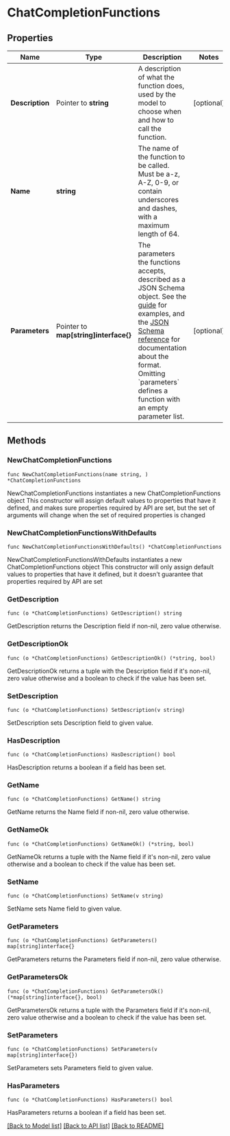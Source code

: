 # ChatCompletionFunctions

## Properties

Name | Type | Description | Notes
------------ | ------------- | ------------- | -------------
**Description** | Pointer to **string** | A description of what the function does, used by the model to choose when and how to call the function. | [optional] 
**Name** | **string** | The name of the function to be called. Must be a-z, A-Z, 0-9, or contain underscores and dashes, with a maximum length of 64. | 
**Parameters** | Pointer to **map[string]interface{}** | The parameters the functions accepts, described as a JSON Schema object. See the [guide](/docs/guides/text-generation/function-calling) for examples, and the [JSON Schema reference](https://json-schema.org/understanding-json-schema/) for documentation about the format.   Omitting &#x60;parameters&#x60; defines a function with an empty parameter list. | [optional] 

## Methods

### NewChatCompletionFunctions

`func NewChatCompletionFunctions(name string, ) *ChatCompletionFunctions`

NewChatCompletionFunctions instantiates a new ChatCompletionFunctions object
This constructor will assign default values to properties that have it defined,
and makes sure properties required by API are set, but the set of arguments
will change when the set of required properties is changed

### NewChatCompletionFunctionsWithDefaults

`func NewChatCompletionFunctionsWithDefaults() *ChatCompletionFunctions`

NewChatCompletionFunctionsWithDefaults instantiates a new ChatCompletionFunctions object
This constructor will only assign default values to properties that have it defined,
but it doesn't guarantee that properties required by API are set

### GetDescription

`func (o *ChatCompletionFunctions) GetDescription() string`

GetDescription returns the Description field if non-nil, zero value otherwise.

### GetDescriptionOk

`func (o *ChatCompletionFunctions) GetDescriptionOk() (*string, bool)`

GetDescriptionOk returns a tuple with the Description field if it's non-nil, zero value otherwise
and a boolean to check if the value has been set.

### SetDescription

`func (o *ChatCompletionFunctions) SetDescription(v string)`

SetDescription sets Description field to given value.

### HasDescription

`func (o *ChatCompletionFunctions) HasDescription() bool`

HasDescription returns a boolean if a field has been set.

### GetName

`func (o *ChatCompletionFunctions) GetName() string`

GetName returns the Name field if non-nil, zero value otherwise.

### GetNameOk

`func (o *ChatCompletionFunctions) GetNameOk() (*string, bool)`

GetNameOk returns a tuple with the Name field if it's non-nil, zero value otherwise
and a boolean to check if the value has been set.

### SetName

`func (o *ChatCompletionFunctions) SetName(v string)`

SetName sets Name field to given value.


### GetParameters

`func (o *ChatCompletionFunctions) GetParameters() map[string]interface{}`

GetParameters returns the Parameters field if non-nil, zero value otherwise.

### GetParametersOk

`func (o *ChatCompletionFunctions) GetParametersOk() (*map[string]interface{}, bool)`

GetParametersOk returns a tuple with the Parameters field if it's non-nil, zero value otherwise
and a boolean to check if the value has been set.

### SetParameters

`func (o *ChatCompletionFunctions) SetParameters(v map[string]interface{})`

SetParameters sets Parameters field to given value.

### HasParameters

`func (o *ChatCompletionFunctions) HasParameters() bool`

HasParameters returns a boolean if a field has been set.


[[Back to Model list]](../README.md#documentation-for-models) [[Back to API list]](../README.md#documentation-for-api-endpoints) [[Back to README]](../README.md)


